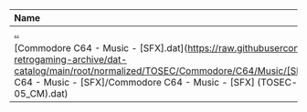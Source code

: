 |Name|Size|
|:---|---:|
|[..](../index.html)|DIR|
|[Commodore C64 - Music - [SFX].dat](https://raw.githubusercontent.com/open-retrogaming-archive/dat-catalog/main/root/normalized/TOSEC/Commodore/C64/Music/[SFX]/Commodore C64 - Music - [SFX]/Commodore C64 - Music - [SFX] (TOSEC-v2020-08-05_CM).dat)|8103|
